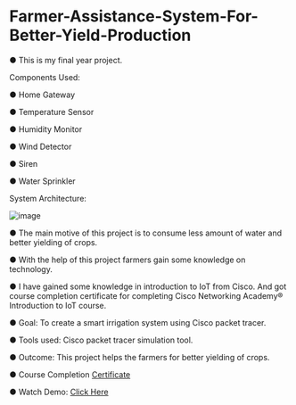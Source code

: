 # Farmer-Assistance-System-For-Better-Yield-Production

● This is my final year project. 

  Components Used:
  
  ● Home Gateway
  
  ● Temperature Sensor
  
  ● Humidity Monitor
  
  ● Wind Detector
  
  ● Siren
  
  ● Water Sprinkler
  
  System Architecture:

  ![image](https://github.com/SathishVemala/Farmer-Assistance-System-For-Better-Yield-Production/assets/92301059/82f8a6a9-f1b8-452d-86c5-06e51e8d2465)


● The main motive of this project is to consume less amount of water and better yielding of crops. 

● With the help of this project farmers gain some knowledge on technology.

● I have gained some knowledge in introduction to IoT from Cisco. And got course completion certificate for completing Cisco Networking Academy® Introduction to
IoT course. 

● Goal: To create a smart irrigation system using Cisco packet tracer.

● Tools used: Cisco packet tracer simulation tool. 

● Outcome: This project helps the farmers for better yielding of crops.

● Course Completion [Certificate](https://drive.google.com/file/d/1GsjkkK8dIxn4q_qlLmsc5UCme2hE11NE/view?usp=sharing)

● Watch Demo: [Click Here](https://drive.google.com/file/d/1JZakwyb0fHsEQXw8KaWc0EzAAAjyqYBs/view?usp=sharing)
